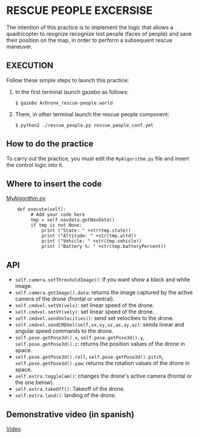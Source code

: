 # RESCUE PEOPLE EXCERSISE

The intention of this practice is to implement the logic that allows a quadricopter
to reognize recognize lost people (faces of people) and save their position on 
the map, in order to perform a subsequent rescue maneuver.


## EXECUTION

Follow these simple steps to launch this practice:

1. In the first terminal launch gazebo as follows:

    `$ gazebo ArDrone_rescue-people.world`

2. Them, in other terminal launch the rescue people component:

    `$ python2 ./rescue_people.py rescue_people_conf.yml`


## How to do the practice

To carry out the practice, you must edit the `MyAlgorithm.py` file and insert 
the control logic into it.

## Where to insert the code

[MyAlgorithm.py](MyAlgorithm.py#L62)

```
    def execute(self):
         # Add your code here
         tmp = self.navdata.getNavData()
         if tmp is not None:
             print ("State: " +str(tmp.state))
             print ("Altitude: " +str(tmp.altd))
             print ("Vehicle: " +str(tmp.vehicle))
             print ("Battery %: " +str(tmp.batteryPercent))     
```

## API
* `self.camera.setThresholdImage()`: If you want show a black and white image.
* `self.camera.getImage().data`: returns the image captured by the active camera of the drone (frontal or ventral).
* `self.cmdvel.setVX(velx)`: set linear speed of the drone.
* `self.cmdvel.setVY(vely)`: set linear speed of the drone.
* `self.cmdvel.sendVelocities()`: send set velocities to the drone.
* `self.cmdvel.sendCMDVel(self,vx,vy,vz,ax,ay,az)`: sends linear and angular speed commands to the drone.
* `self.pose.getPose3d().x`, `self.pose.getPose3d().y`, `self.pose.getPose3d().z`: returns the position values ​​of the drone in space.
* `self.pose.getPose3d().roll`, `self.pose.getPose3d().pitch`, `self.pose.getPose3d().yaw`: returns the rotation values ​​of the drone in space.
* `self.extra.toggleCam()`: changes the drone's active camera (frontal or the one below).
* `self.extra.takeOff()`: Takeoff of the drone.
* `self.extra.land()`: landing of the drone.

## Demonstrative video (in spanish)

[Video](https://youtu.be/rIkTImMyoXw)

